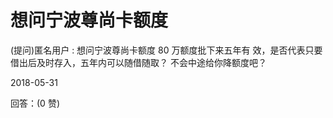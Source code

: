 # 想问宁波尊尚卡额度

(提问)匿名用户 : 想问宁波尊尚卡额度 80 万额度批下来五年有 效，是否代表只要借出后及时存入，五年内可以随借随取？ 不会中途给你降额度吧？

2018-05-31

回答：(0 赞)